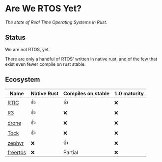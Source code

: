 # Are We RTOS Yet?

_The state of Real Time Operating Systems in Rust._

## Status

We are not RTOS, yet.

There are only a handful of RTOS' written in native rust, and of the few that
exist even fewer compile on rust stable.


## Ecosystem

| Name       | Native Rust | Compiles on stable | 1.0 maturity |
|------------|-------------|--------------------|--------------|
| [RTIC]     | 👍          | 👍                 | ❌           |
| [R3]       | 👍          | ❌                 | ❌           |
| [drone]    | 👍          | ❌                 | ❌           |
| [Tock]     | 👍          | ❌                 | ❌           |
| [zephyr]   | ❌          | 👍                 | ❌           |
| [freertos] | ❌          | Partial            | ❌           |

[RTIC]: https://rtic.rs/0.5/book/en/
[R3]: https://crates.io/crates/r3
[drone]: https://www.drone-os.com/
[Tock]: https://www.tockos.org/
[zephyr]: https://github.com/tylerwhall/zephyr-rust
[freertos]: https://github.com/lobaro/FreeRTOS-rust
